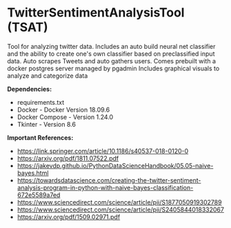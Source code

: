 # TwitterSentimentAnalysisTool (TSAT)
 Tool for analyzing twitter data. Includes an auto build neural net classifier and the 
 ability to create one's own classifier based on preclassified input data.
 Auto scrapes Tweets and auto gathers users. Comes prebuilt with a docker postgres server managed by pgadmin
 Includes graphical visuals to analyze and categorize data
 
**Dependencies:**

* requirements.txt
* Docker - Docker Version 18.09.6
* Docker Compose - Version 1.24.0 
* Tkinter - Version 8.6

**Important References:**
* https://link.springer.com/article/10.1186/s40537-018-0120-0
* https://arxiv.org/pdf/1811.07522.pdf
* https://jakevdp.github.io/PythonDataScienceHandbook/05.05-naive-bayes.html
* https://towardsdatascience.com/creating-the-twitter-sentiment-analysis-program-in-python-with-naive-bayes-classification-672e5589a7ed
* https://www.sciencedirect.com/science/article/pii/S1877050919302789
* https://www.sciencedirect.com/science/article/pii/S2405844018332067
* https://arxiv.org/pdf/1509.02971.pdf
